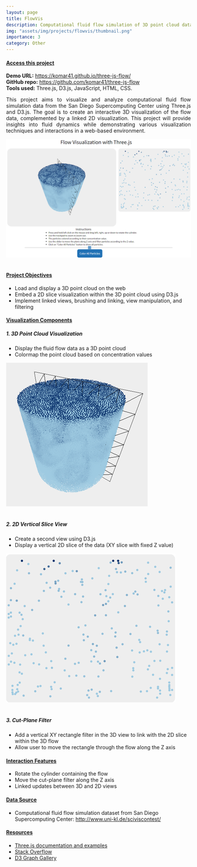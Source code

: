 ```yaml
---
layout: page
title: FlowVis
description: Computational fluid flow simulation of 3D point cloud data using three.js
img: "assets/img/projects/flowvis/thumbnail.png"
importance: 3
category: Other
---
```


<h4><u>Access this project</u></h4>
<b>Demo URL:</b> <a href='https://komar41.github.io/three-js-flow/'>https://komar41.github.io/three-js-flow/</a> <br>
<b>GitHub repo:</b> <a href='https://github.com/komar41/three-js-flow'>https://github.com/komar41/three-js-flow</a> <br>
<b>Tools used:</b> Three.js, D3.js, JavaScript, HTML, CSS.
<p align='justify'>
This project aims to visualize and analyze computational fluid flow simulation data from the San Diego Supercomputing Center using Three.js and D3.js. The goal is to create an interactive 3D visualization of the flow data, complemented by a linked 2D visualization. This project will provide insights into fluid dynamics while demonstrating various visualization techniques and interactions in a web-based environment.
</p>
<div class="row">
    <div class="col-sm mt-3 mt-md-0">
        <img src="https://github.com/komar41/three-js-flow/raw/main/imgs/flow-final.png" alt="Flow Visualization with Three.js" class="img-fluid rounded z-depth-1">
    </div>
</div>
<br>
<h4><u>Project Objectives</u></h4>
<p align='justify'>
<ul>
    <li>Load and display a 3D point cloud on the web</li>
    <li>Embed a 2D slice visualization within the 3D point cloud using D3.js</li>
    <li>Implement linked views, brushing and linking, view manipulation, and filtering</li>
</ul>
</p>
<h4><u>Visualization Components</u></h4>
<h5>1. 3D Point Cloud Visualization</h5>
<p align='justify'>
<ul>
    <li>Display the fluid flow data as a 3D point cloud</li>
    <li>Colormap the point cloud based on concentration values</li>
</ul>
</p>
<div class="row">
    <div class="col-sm mt-3 mt-md-0">
        <img src="https://github.com/komar41/three-js-flow/raw/main/imgs/flow-cylinder.png" alt="3D Point Cloud Visualization" class="img-fluid rounded z-depth-1">
    </div>
</div>
<br>
<h5>2. 2D Vertical Slice View</h5>
<p align='justify'>
<ul>
    <li>Create a second view using D3.js</li>
    <li>Display a vertical 2D slice of the data (XY slice with fixed Z value)</li>
</ul>
</p>
<div class="row">
    <div class="col-sm mt-3 mt-md-0">
        <img src="https://github.com/komar41/three-js-flow/raw/main/imgs/2d-vertical-slice.png" alt="2D Vertical Slice View" class="img-fluid rounded z-depth-1">
    </div>
</div>
<br>
<h5>3. Cut-Plane Filter</h5>
<p align='justify'>
<ul>
    <li>Add a vertical XY rectangle filter in the 3D view to link with the 2D slice within the 3D flow</li>
    <li>Allow user to move the rectangle through the flow along the Z axis</li>
</ul>

<h4><u>Interaction Features</u></h4>
<p align='justify'>
<ul>
    <li>Rotate the cylinder containing the flow</li>
    <li>Move the cut-plane filter along the Z axis</li>
    <li>Linked updates between 3D and 2D views</li>
</ul>
</p>
<h4><u>Data Source</u></h4>
<p align='justify'>
<ul>
    <li>Computational fluid flow simulation dataset from San Diego Supercomputing Center: <a href="http://www.uni-kl.de/sciviscontest/">http://www.uni-kl.de/sciviscontest/</a></li>
</ul>
</p>
<h4><u>Resources</u></h4>
<p align='justify'>
<ul>
    <li><a href="http://threejs.org/docs/">Three.js documentation and examples</a></li>
    <li><a href="https://stackoverflow.com/">Stack Overflow</a></li>
    <li><a href="https://d3-graph-gallery.com/">D3 Graph Gallery</a></li>
</ul>
</p>
